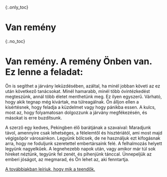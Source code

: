 {:.only_toc}
# Van remény

{:.no_toc}
# Van remény. A remény Önben van. Ez lenne a feladat:

Ön is segíthet a járvány leküzdésében, azáltal, ha minél jobban követi az ez után következő tanácsokat. Minél hamarabb, minél több óvintézkedést megteszünk, annál több életet menthetünk meg. Ez ilyen egyszerű. Várható, hogy akik tegnap még kivártak, ma túlreagálnak. Ön álljon ellen a kísértésnek, hogy feladja a küzdelmet vagy hogy pánikba essen. A kulcs, most az, hogy folyamatosan dolgozzunk a járvány megfékezésén, és másokat is erre buzdítsunk. 

  A szerző egy kedves, Pekingben élő barátjának a szavaival: Maradjunk távol, amennyire csak lehetséges, a félelemtől és hisztériától, ami most majd végigsöpör városainkon. Legyünk bölcsek, de ne használjuk ezt kifogásnak arra, hogy ne foduljunk szeretettel embertársaink felé. A felhalmozás helyett legyünk nagyelkűek. A legnehezebb napok után, vagy amikor már túl sok híreket néztünk, tegyünk fel zenét, és pihenjünk tánccal. Ünnepeljük az emberi jóságot, az megmarad, és Ön lehet az, aki fenntartja.

[A továbbiakban leírjuk, hogy mik a teendők.](/act-and-prepare)



 

